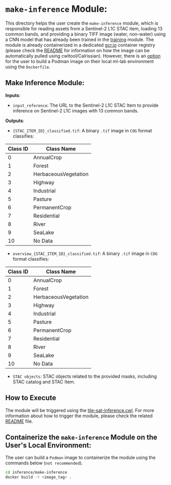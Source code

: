 # `make-inference` Module:
This directory helps the user create the `make-inference` module, which is responsible for reading assets from a Sentinel-2 L1C STAC item, loading 13 common bands, and providing a binary TIFF image (water, non-water) using a CNN model that has already been trained in the [training](../../training/) module. The module is already containerized in a dedicated [gcr.io](https://github.com/orgs/ai-extensions/packages/container/package/tile-sat-inference) container registry (please check the [README](../app-package/README.md#1-run-the-application-package) for information on how the image can be automatically pulled using cwltool/Calrissian). However, there is an [option](#containerize-make-inference-module-on-users-local-environment) for the user to build a Podman image on their local ml-lab environment using the `Dockerfile`.

## **Make Inference Module:**

**Inputs**:
- `input_reference`: The URL to the Sentinel-2 L1C STAC Item to provide inference on Sentinel-2 L1C images with 13 common bands.

**Outputs**:

- `{STAC_ITEM_ID}_classified.tif`: A binary `.tif` image in `COG` format classifies:

| Class ID | Class Name            |
|----------|-----------------------|
| 0        | AnnualCrop            |
| 1        | Forest                |
| 2        | HerbaceousVegetation  |
| 3        | Highway               |
| 4        | Industrial            |
| 5        | Pasture               |
| 6        | PermanentCrop         |
| 7        | Residential           |
| 8        | River                 |
| 9        | SeaLake               |
| 10       | No Data               |

- `overview_{STAC_ITEM_ID}_classified.tif`: A binary `.tif` image in `COG` format classifies:

| Class ID | Class Name            |
|----------|-----------------------|
| 0        | AnnualCrop            |
| 1        | Forest                |
| 2        | HerbaceousVegetation  |
| 3        | Highway               |
| 4        | Industrial            |
| 5        | Pasture               |
| 6        | PermanentCrop         |
| 7        | Residential           |
| 8        | River                 |
| 9        | SeaLake               |
| 10       | No Data               |

- `STAC objects`: STAC objects related to the provided masks, including STAC catalog and STAC Item.

## How to Execute
The module will be triggered using the [tile-sat-inference.cwl](../app-package/tile-sat-inference.cwl). For more information about how to trigger the module, please check the related [README](../app-package/README.md) file.

## Containerize the `make-inference` Module on the User's Local Environment:
The user can build a `Podman` image to containerize the module using the commands below (`not recommended`).

```bash
cd inference/make-inference
docker build -t <image_tag> .
```
